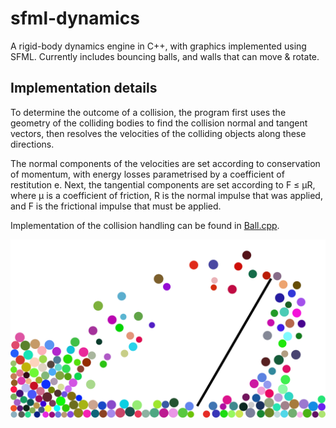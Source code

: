 # sfml-dynamics

A rigid-body dynamics engine in C++, with graphics implemented using SFML. Currently includes bouncing balls, and walls that can move & rotate.

## Implementation details

To determine the outcome of a collision, the program first uses the geometry of the colliding bodies to find the collision normal and tangent vectors, then resolves the velocities of the colliding objects along these directions.

The normal components of the velocities are set according to conservation of momentum, with energy losses parametrised by a coefficient of restitution e. Next, the tangential components are set according to F ≤ μR, where μ is a coefficient of friction, R is the normal impulse that was applied, and F is the frictional impulse that must be applied.

Implementation of the collision handling can be found in [Ball.cpp](sfml-dynamics/Ball.cpp).

![Example screenshot](sfml-dynamics-screenshot.png)


